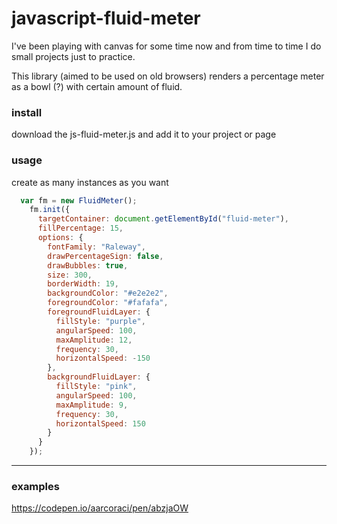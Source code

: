 # javascript-fluid-meter

I've been playing with canvas for some time now and from time to time I do small projects just to practice.

This library (aimed to be used on old browsers) renders a percentage meter as a bowl (?) with certain amount of fluid.

### install
download the js-fluid-meter.js and add it to your project or page

### usage
create as many instances as you want
``` javascript
  var fm = new FluidMeter();
    fm.init({
      targetContainer: document.getElementById("fluid-meter"),
      fillPercentage: 15,
      options: {
        fontFamily: "Raleway",
        drawPercentageSign: false,
        drawBubbles: true,
        size: 300,
        borderWidth: 19,
        backgroundColor: "#e2e2e2",
        foregroundColor: "#fafafa",
        foregroundFluidLayer: {
          fillStyle: "purple",
          angularSpeed: 100,
          maxAmplitude: 12,
          frequency: 30,
          horizontalSpeed: -150
        },
        backgroundFluidLayer: {
          fillStyle: "pink",
          angularSpeed: 100,
          maxAmplitude: 9,
          frequency: 30,
          horizontalSpeed: 150
        }
      }
    });
```

***
 

### examples
https://codepen.io/aarcoraci/pen/abzjaOW